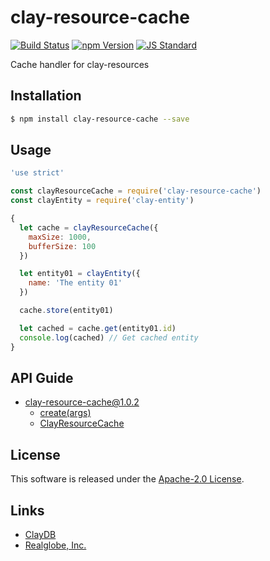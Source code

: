 clay-resource-cache
==========

<!---
This file is generated by ape-tmpl. Do not update manually.
--->

<!-- Badge Start -->
<a name="badges"></a>

[![Build Status][bd_travis_shield_url]][bd_travis_url]
[![npm Version][bd_npm_shield_url]][bd_npm_url]
[![JS Standard][bd_standard_shield_url]][bd_standard_url]

[bd_repo_url]: https://github.com/realglobe-Inc/clay-resource-cache
[bd_travis_url]: http://travis-ci.org/realglobe-Inc/clay-resource-cache
[bd_travis_shield_url]: http://img.shields.io/travis/realglobe-Inc/clay-resource-cache.svg?style=flat
[bd_travis_com_url]: http://travis-ci.com/realglobe-Inc/clay-resource-cache
[bd_travis_com_shield_url]: https://api.travis-ci.com/realglobe-Inc/clay-resource-cache.svg?token=
[bd_license_url]: https://github.com/realglobe-Inc/clay-resource-cache/blob/master/LICENSE
[bd_codeclimate_url]: http://codeclimate.com/github/realglobe-Inc/clay-resource-cache
[bd_codeclimate_shield_url]: http://img.shields.io/codeclimate/github/realglobe-Inc/clay-resource-cache.svg?style=flat
[bd_codeclimate_coverage_shield_url]: http://img.shields.io/codeclimate/coverage/github/realglobe-Inc/clay-resource-cache.svg?style=flat
[bd_gemnasium_url]: https://gemnasium.com/realglobe-Inc/clay-resource-cache
[bd_gemnasium_shield_url]: https://gemnasium.com/realglobe-Inc/clay-resource-cache.svg
[bd_npm_url]: http://www.npmjs.org/package/clay-resource-cache
[bd_npm_shield_url]: http://img.shields.io/npm/v/clay-resource-cache.svg?style=flat
[bd_standard_url]: http://standardjs.com/
[bd_standard_shield_url]: https://img.shields.io/badge/code%20style-standard-brightgreen.svg

<!-- Badge End -->


<!-- Description Start -->
<a name="description"></a>

Cache handler for clay-resources

<!-- Description End -->


<!-- Overview Start -->
<a name="overview"></a>



<!-- Overview End -->


<!-- Sections Start -->
<a name="sections"></a>

<!-- Section from "doc/guides/01.Installation.md.hbs" Start -->

<a name="section-doc-guides-01-installation-md"></a>

Installation
-----

```bash
$ npm install clay-resource-cache --save
```


<!-- Section from "doc/guides/01.Installation.md.hbs" End -->

<!-- Section from "doc/guides/02.Usage.md.hbs" Start -->

<a name="section-doc-guides-02-usage-md"></a>

Usage
---------

```javascript
'use strict'

const clayResourceCache = require('clay-resource-cache')
const clayEntity = require('clay-entity')

{
  let cache = clayResourceCache({
    maxSize: 1000,
    bufferSize: 100
  })

  let entity01 = clayEntity({
    name: 'The entity 01'
  })

  cache.store(entity01)

  let cached = cache.get(entity01.id)
  console.log(cached) // Get cached entity
}

```


<!-- Section from "doc/guides/02.Usage.md.hbs" End -->

<!-- Section from "doc/guides/10.API Guide.md.hbs" Start -->

<a name="section-doc-guides-10-a-p-i-guide-md"></a>

API Guide
-----

+ [clay-resource-cache@1.0.2](./doc/api/api.md)
  + [create(args)](./doc/api/api.md#clay-resource-cache-function-create)
  + [ClayResourceCache](./doc/api/api.md#clay-resource-cache-class)


<!-- Section from "doc/guides/10.API Guide.md.hbs" End -->


<!-- Sections Start -->


<!-- LICENSE Start -->
<a name="license"></a>

License
-------
This software is released under the [Apache-2.0 License](https://github.com/realglobe-Inc/clay-resource-cache/blob/master/LICENSE).

<!-- LICENSE End -->


<!-- Links Start -->
<a name="links"></a>

Links
------

+ [ClayDB][clay_d_b_url]
+ [Realglobe, Inc.][realglobe,_inc__url]

[clay_d_b_url]: https://github.com/realglobe-Inc/claydb
[realglobe,_inc__url]: http://realglobe.jp

<!-- Links End -->
